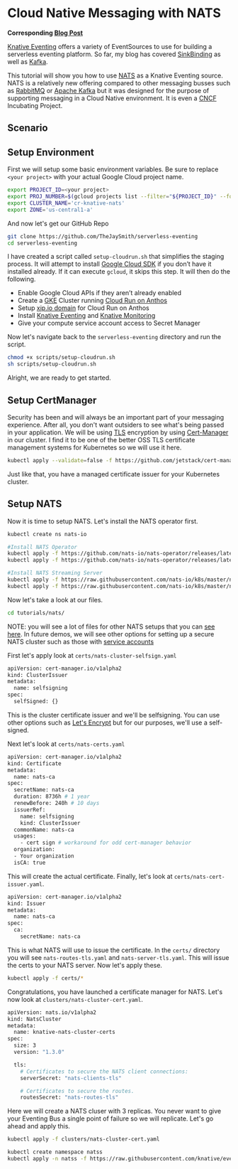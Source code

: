# Cloud Native Messaging with NATS

__Corresponding [Blog Post](https://thejaysmith.com/titles/serverlessjay/serverless-eventing:-cloud-native-messaging-with-nats/ "Blog Post")__

[Knative Eventing](https://knative.dev/docs/eventing/) offers a variety of EventSources to use for building a serverless eventing platform. So far, my blog has covered [SinkBinding](https://thejaysmith.com/titles/blogroll/serverless-eventing-sinkbinding-101/) as well as [Kafka](https://thejaysmith.com/titles/serverlessjay/serverless-eventing-modernizing-legacy-streaming-with-kafka/, "Kafka").

This tutorial will show you how to use [NATS](https://nats.io/) as a Knative Eventing source. NATS is a relatively new offering compared to other messaging busses such as [RabbitMQ](https://rabbitmq.com, "RabbitMQ") or [Apache Kafka](https://kafka.apache.org, "Apache Kafka") but it was designed for the purpose of supporting messaging in a Cloud Native environment. It is even a [CNCF](https://cncf.io, "CNCF") Incubating Project.

## Scenario

## Setup Environment

First we will setup some basic environment variables. Be sure to replace `<your project>` with your actual Google Cloud project name.

```bash
export PROJECT_ID=<your project>
export PROJ_NUMBER=$(gcloud projects list --filter="${PROJECT_ID}" --format="value(PROJECT_NUMBER)")
export CLUSTER_NAME='cr-knative-nats'
export ZONE='us-central1-a'
```

And now let's get our GitHub Repo

```bash
git clone https://github.com/TheJaySmith/serverless-eventing
cd serverless-eventing
```

I have created a script called `setup-cloudrun.sh` that simplifies the staging process. It will attempt to install [Google Cloud SDK](https://cloud.google.com/sdk/) if you don’t have it installed already. If it can execute `gcloud`, it skips this step. It will then do the following.

- Enable Google Cloud APIs if they aren’t already enabled
- Create a [GKE](https://cloud.google.com/kubernetes-engine) Cluster running [Cloud Run on Anthos](https://cloud.google.com/anthos/run)
- Setup [xip.io domain](https://cloud.google.com/run/docs/gke/default-domain) for Cloud Run on Anthos
- Install [Knative Eventing](https://knative.dev/docs/eventing/) and [Knative Monitoring](https://knative.dev/docs/serving/installing-logging-metrics-traces/)
- Give your compute service account access to Secret Manager

Now let's navigate back to the `serverless-eventing` directory and run the script.

```bash
chmod +x scripts/setup-cloudrun.sh
sh scripts/setup-cloudrun.sh
```

Alright, we are ready to get started.

## Setup CertManager

Security has been and will always be an important part of your messaging experience. After all, you don't want outsiders to see what's being passed in your application. We will be using [TLS](https://en.wikipedia.org/wiki/Transport_Layer_Security, "TLS") encryption by using [Cert-Manager](https://cert-manager.io/, "cert-manager") in our cluster. I find it to be one of the better OSS TLS certificate management systems for Kubernetes so we will use it here.

```bash
kubectl apply --validate=false -f https://github.com/jetstack/cert-manager/releases/download/v0.16.0/cert-manager.yaml
```

Just like that, you have a managed certificate issuer for your Kubernetes cluster.

## Setup NATS

Now it is time to setup NATS. Let's install the NATS operator first.

```bash
kubectl create ns nats-io

#Install NATS Operator
kubectl apply -f https://github.com/nats-io/nats-operator/releases/latest/download/00-prereqs.yaml
kubectl apply -f https://github.com/nats-io/nats-operator/releases/latest/download/10-deployment.yaml

#Install NATS Streaming Server
kubectl apply -f https://raw.githubusercontent.com/nats-io/k8s/master/nats-server/simple-nats.yml
kubectl apply -f https://raw.githubusercontent.com/nats-io/k8s/master/nats-streaming-server/simple-stan.yml
```

Now let's take a look at our files.

```bash
cd tutorials/nats/
```

NOTE: you will see a lot of files for other NATS setups that you can [see here](https://github.com/nats-io/nats-operator, "see here"). In future demos, we will see other options for setting up a secure NATS cluster such as those with [service accounts](https://kubernetes.io/docs/reference/access-authn-authz/service-accounts-admin/, "service accounts")

First let's apply look at `certs/nats-cluster-selfsign.yaml`

```bash
apiVersion: cert-manager.io/v1alpha2
kind: ClusterIssuer
metadata:
  name: selfsigning
spec:
  selfSigned: {}
```

This is the cluster certificate issuer and we'll be selfsigning. You can use other options such as [Let's Encrypt](https://cert-manager.io/docs/configuration/acme/, "Let's Encrypt") but for our purposes, we'll use a self-signed.

Next let's look at `certs/nats-certs.yaml`

```bash
apiVersion: cert-manager.io/v1alpha2
kind: Certificate
metadata:
  name: nats-ca
spec:
  secretName: nats-ca
  duration: 8736h # 1 year
  renewBefore: 240h # 10 days
  issuerRef:
    name: selfsigning
    kind: ClusterIssuer
  commonName: nats-ca
  usages: 
    - cert sign # workaround for odd cert-manager behavior
  organization:
  - Your organization
  isCA: true
  ```

This will create the actual certificate. Finally, let's look at `certs/nats-cert-issuer.yaml`.

```bash
apiVersion: cert-manager.io/v1alpha2
kind: Issuer
metadata:
  name: nats-ca
spec:
  ca:
    secretName: nats-ca
```

This is what NATS will use to issue the certificate. In the `certs/` directory you will see `nats-routes-tls.yaml` and `nats-server-tls.yaml`. This will issue the certs to your NATS server. Now let's apply these.

```bash
kubectl apply -f certs/*
```

Congratulations, you have launched a certificate manager for NATS. Let's now look at `clusters/nats-cluster-cert.yaml`.

```bash
apiVersion: nats.io/v1alpha2
kind: NatsCluster
metadata:
  name: knative-nats-cluster-certs
spec:
  size: 3
  version: "1.3.0"

  tls:
    # Certificates to secure the NATS client connections:
    serverSecret: "nats-clients-tls"

    # Certificates to secure the routes.
    routesSecret: "nats-routes-tls"
```

Here we will create a NATS cluser with 3 replicas. You never want to give your Eventing Bus a single point of failure so we will replicate. Let's go ahead and apply this.

```bash
kubectl apply -f clusters/nats-cluster-cert.yaml
```



```bash
kubectl create namespace natss
kubectl apply -n natss -f https://raw.githubusercontent.com/knative/eventing-contrib/v0.16.0/natss/config/broker/natss.yaml
```